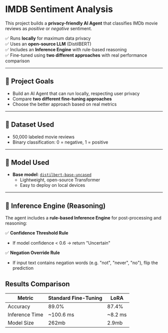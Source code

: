 # IMDB Sentiment Analysis

This project builds a **privacy-friendly AI Agent** that classifies IMDb movie reviews as *positive* or *negative* sentiment.

✅ Runs **locally** for maximum data privacy  
✅ Uses an **open-source LLM** (DistilBERT)  
✅ Includes an **Inference Engine** with rule-based reasoning  
✅ Fine-tuned using **two different approaches** with real performance comparison  

---

## 🚀 Project Goals

- Build an AI Agent that can run locally, respecting user privacy
- Compare **two different fine-tuning approaches**
- Choose the better approach based on real metrics

---

## 📂 Dataset Used
- 50,000 labeled movie reviews
- Binary classification: 0 = negative, 1 = positive

---

## 🤗 Model Used

- **Base model**: [`distilbert-base-uncased`](https://huggingface.co/distilbert-base-uncased)
  - Lightweight, open-source Transformer
  - Easy to deploy on local devices

---

## 🧠 Inference Engine (Reasoning)

The agent includes a **rule-based Inference Engine** for post-processing and reasoning:

✅ **Confidence Threshold Rule**  
- If model confidence < 0.6 → return "Uncertain"

✅ **Negation Override Rule**  
- If input text contains negation words (e.g. "not", "never", "no"), flip the prediction

## Results Comparison
| Metric         | Standard Fine-Tuning  | LoRA                  |
| -------------- | --------------------- | --------------------- |
| Accuracy       | 89.0%                 | 87.4%                 |
| Inference Time | \~100.6 ms            | \~8.2 ms              |
| Model Size     | 262mb                 | 2.9mb                 |


